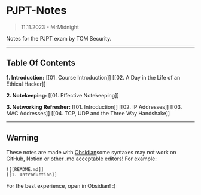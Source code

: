 # PJPT-Notes
>11.11.2023 - 
>MrMidnight

Notes for the PJPT exam by TCM Security.

---
## Table Of Contents

**1. Introduction:**
[[01. Course Introduction]]
[[02. A Day in the Life of an Ethical Hacker]]

**2. Notekeeping:**
[[01. Effective Notekeeping]]

**3. Networking Refresher:**
[[01. Introduction]]
[[02. IP Addresses]]
[[03. MAC Addresses]]
[[04. TCP, UDP and the Three Way Handshake]]

---

## Warning
These notes are made with [Obsidian](https://obsidian.md)some syntaxes may not work on GitHub, Notion or other .md acceptable editors! For example:
```
![[README.md]]
[[1. Introduction]]
```
For the best experience, open in Obsidian! :)